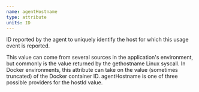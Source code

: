 ```yaml
---
name: agentHostname
type: attribute
units: ID
---
```


ID reported by the agent to uniquely identify the host for which this usage event is reported.

This value can come from several sources in the application's environment, but commonly is the value returned by the gethostname Linux syscall. In Docker environments, this attribute can take on the value (sometimes truncated) of the Docker container ID. agentHostname is one of three possible providers for the hostId value.
